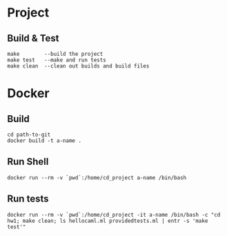 # Project
## Build & Test
```
make        --build the project
make test   --make and run tests
make clean  --clean out builds and build files
```

# Docker
## Build 
```
cd path-to-git
docker build -t a-name .
```

## Run Shell
```
docker run --rm -v `pwd`:/home/cd_project a-name /bin/bash
```

## Run tests
```
docker run --rm -v `pwd`:/home/cd_project -it a-name /bin/bash -c "cd hw1; make clean; ls hellocaml.ml providedtests.ml | entr -s 'make test'"
```